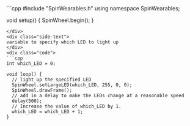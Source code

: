 <div class="flex-container"><div class="code">
```cpp
#include "SpinWearables.h"
using namespace SpinWearables;

void setup() {
  SpinWheel.begin();
}

```
</div>
<div class="side-text">
variable to specify which LED to light up
</div>
<div class="code">
```cpp
int which_LED = 0; 

void loop() {
  // light up the specified LED
  SpinWheel.setLargeLED(which_LED, 255, 0, 0); 
  SpinWheel.drawFrame(); 
  // add in a delay to make the LEDs change at a reasonable speed
  delay(500);
  // Increase the value of which_LED by 1.
  which_LED = which_LED + 1; 
}
```
</div>
</div>